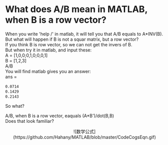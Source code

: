What does A/B mean in MATLAB, when B is a row vector?
=====
When you write 'help /' in matlab, it will tell you that A/B equals to A*INV(B). <br>
But what will happen if B is not a squar matrix, but a row vector?<br>
If you think B is row vector, so we can not get the invers of B. <br>
But when try it in matlab, and input these:<br>
  A = [1,0,0;0,1,0;0,0,1]<br>
  B = [1,2,3]<br>
  A/B<br>
You will find matlab gives you an answer:<br>
ans =<br>

    0.0714
    0.1429
    0.2143
So what?<br>

A/B, when B is a row vector, eaquals (A*B')/dot(B,B)<br>
Does that look familiar? <br>
<div align=center>
  ![数学公式](https://github.com/Hahany/MATLAB/blob/master/CodeCogsEqn.gif)


